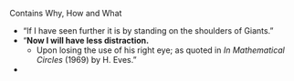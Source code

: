 Contains Why, How and What
- “If I have seen further it is by standing on the shoulders of Giants.”
-  “**Now I will have less distraction.**
    - Upon losing the use of his right eye; as quoted in _In Mathematical Circles_ (1969) by H. Eves.”
- 